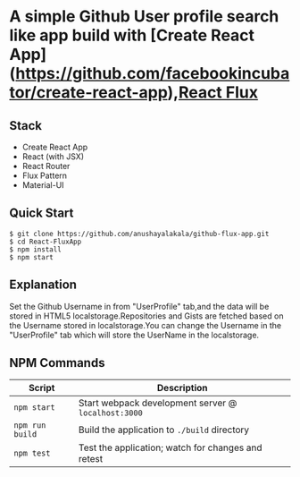 # A simple Github User profile search like app build with [Create React App] (https://github.com/facebookincubator/create-react-app),[React Flux](https://facebook.github.io/flux/)

## Stack

- Create React App
- React (with JSX)
- React Router
- Flux Pattern
- Material-UI

## Quick Start

```shell
$ git clone https://github.com/anushayalakala/github-flux-app.git
$ cd React-FluxApp
$ npm install
$ npm start
```
## Explanation
Set the Github Username in from "UserProfile" tab,and the data will be stored in HTML5 localstorage.Repositories and Gists are fetched based on the Username stored in localstorage.You can change the Username in the "UserProfile" tab which will store the UserName in the localstorage.

## NPM Commands

|Script|Description|
|---|---|
|`npm start`|Start webpack development server @ `localhost:3000`|
|`npm run build`|Build the application to `./build` directory|
|`npm test`|Test the application; watch for changes and retest|
